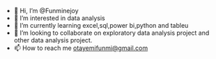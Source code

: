 - 👋 Hi, I’m @Funminejoy
- 👀 I’m interested in data analysis
- 🌱 I’m currently learning excel,sql,power bi,python and tableu
- 💞️ I’m looking to collaborate on exploratory data analysis project and other data analysis project.
- 📫 How to reach me otayemifunmi@gmail.com

<!---
Funminejoy/Funminejoy is a ✨ special ✨ repository because its `README.md` (this file) appears on your GitHub profile.
You can click the Preview link to take a look at your changes.
--->
